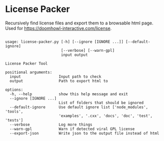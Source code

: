 # License Packer

Recursively find license files and export them to a browsable html page.<br/>
Used for https://doomhowl-interactive.com/license.

```

usage: license-packer.py [-h] [--ignore [IGNORE ...]] [--default-ignore]
                         [--verbose] [--warn-gpl]
                         input output

License Packer Tool

positional arguments:
  input                 Input path to check
  output                Path to export html to

options:
  -h, --help            show this help message and exit
  --ignore [IGNORE ...]
                        List of folders that should be ignored
  --default-ignore      Use default ignore list ['node_modules', 'tools',
                        'examples', '.cxx', 'docs', 'doc', 'test', 'tests']
  --verbose             Log more things
  --warn-gpl            Warn if detected viral GPL license
  --export-json         Write json to the output file instead of html
```
